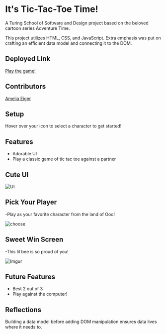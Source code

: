 # It's Tic-Tac-Toe Time!

A Turing School of Software and Design project based on the beloved cartoon series Adventure Time.

This project utilizes HTML, CSS, and JavaScript. Extra emphasis was put on crafting an efficient data model and connecting it to the DOM.

## Deployed Link

[Play the game!](https://ameliaeiger.github.io/tic-tac-toe/)

## Contributors

[Amelia Eiger](https://github.com/ameliaeiger)

## Setup

Hover over your icon to select a character to get started!

## Features

- Adorable UI
- Play a classic game of tic tac toe against a partner

## Cute UI

![UI](https://i.imgur.com/CDpUp1C.png)

## Pick Your Player

-Play as your favorite character from the land of Ooo!

![choose](https://i.imgur.com/A1BXYFJ.gif)

## Sweet Win Screen

-This lil bee is so proud of you!

![Imgur](https://i.imgur.com/wPxnLOm.png?1)

## Future Features

- Best 2 out of 3
- Play against the computer!

## Reflections

Building a data model before adding DOM manipulation ensures data lives where it needs to.
